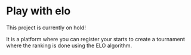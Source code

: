 # Play with elo

This project is currently on hold!

It is a platform where you can register your starts to create a tournament where the ranking is done using the ELO algorithm.
